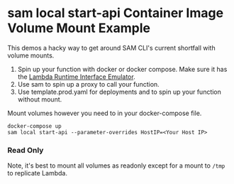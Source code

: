 # sam local start-api Container Image Volume Mount Example

This demos a hacky way to get around SAM CLI's current shortfall with volume mounts.

1. Spin up your function with docker or docker compose.  Make sure it has the [Lambda Runtime Interface Emulator](https://github.com/aws/aws-lambda-runtime-interface-emulator).
2. Use sam to spin up a proxy to call your function.
3. Use template.prod.yaml for deployments and to spin up your function without mount.

Mount volumes however you need to in your docker-compose file.

```
docker-compose up
sam local start-api --parameter-overrides HostIP=<Your Host IP>
```

### Read Only

Note, it's best to mount all volumes as readonly except for a mount to `/tmp` to replicate Lambda.
